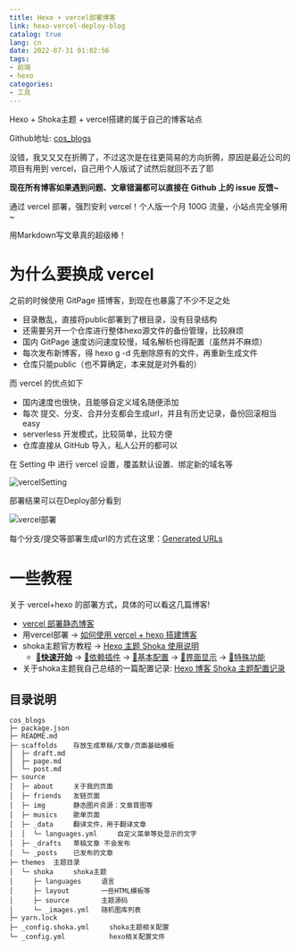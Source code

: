 ```yaml
---
title: Hexo + vercel部署博客
link: hexo-vercel-deploy-blog
catalog: true
lang: cn
date: 2022-07-31 01:02:56 
tags:
- 前端
- hexo
categories:
- 工具
---
```


Hexo + Shoka主题 + vercel搭建的属于自己的博客站点

Github地址: [cos_blogs](https://github.com/yusixian/cos_blogs)

没错，我又又又在折腾了，不过这次是在往更简易的方向折腾，原因是最近公司的项目有用到 vercel，自己用个人版试了试然后就回不去了耶

**现在所有博客如果遇到问题、文章错漏都可以直接在 Github 上的 issue 反馈~**

通过 vercel 部署，强烈安利 vercel！个人版一个月 100G 流量，小站点完全够用~

用Markdown写文章真的超级棒！

# 为什么要换成 vercel

之前的时候使用 GitPage 搭博客，到现在也暴露了不少不足之处
- 目录散乱，直接将public部署到了根目录，没有目录结构
- 还需要另开一个仓库进行整体hexo源文件的备份管理，比较麻烦
- 国内 GitPage 速度访问速度较慢，域名解析也得配置（虽然并不麻烦）
- 每次发布新博客，得 hexo g -d 先删除原有的文件，再重新生成文件
- 仓库只能public（也不算确定，本来就是对外看的）

而 vercel 的优点如下
- 国内速度也很快，且能够自定义域名随便添加
- 每次 提交、分支、合并分支都会生成url，并且有历史记录，备份回滚相当 easy
- serverless 开发模式，比较简单，比较方便
- 仓库直接从 GitHub 导入，私人公开的都可以

在 Setting 中 进行 vercel 设置，覆盖默认设置、绑定新的域名等

![vercelSetting](/img/post/vercel部署Hexo博客/vercelSetting.png)

部署结果可以在Deploy部分看到

![vercel部署](/img/post/vercel部署Hexo博客/vercel部署.png)

每个分支/提交等部署生成url的方式在这里：[Generated URLs](https://vercel.com/docs/concepts/deployments/generated-urls)


# 一些教程
关于 vercel+hexo 的部署方式，具体的可以看这几篇博客!
- [vercel 部署静态博客](https://juejin.cn/post/7063329711341961230)
- 用vercel部署 -> [如何使用 vercel + hexo 搭建博客](https://zhuanlan.zhihu.com/p/342790013)
- shoka主题官方教程 -> [Hexo 主题 Shoka 使用说明](https://shoka.lostyu.me/computer-science/note/theme-shoka-doc/)
    - [**🚀快速开始**](https://shoka.lostyu.me/computer-science/note/theme-shoka-doc/) -> [💌依赖插件](https://shoka.lostyu.me/computer-science/note/theme-shoka-doc/dependents/) -> [📌基本配置](https://shoka.lostyu.me/computer-science/note/theme-shoka-doc/config/) -> [🌈界面显示](https://shoka.lostyu.me/computer-science/note/theme-shoka-doc/display/) -> [🦄特殊功能](https://shoka.lostyu.me/computer-science/note/theme-shoka-doc/special/)
- 关于shoka主题我自己总结的一篇配置记录: [Hexo 博客 Shoka 主题配置记录](https://ysx.cosine.ren/hexo-shoka-config/)


## 目录说明
```
cos_blogs
├─ package.json
├─ README.md
├─ scaffolds    存放生成草稿/文章/页面基础模板
│  ├─ draft.md
│  ├─ page.md
│  └─ post.md
├─ source
│  ├─ about     关于我的页面
│  ├─ friends   友链页面
│  ├─ img       静态图片资源：文章首图等
│  ├─ musics    歌单页面
│  ├─ _data     翻译文件，用于翻译文章
│  │  └─ languages.yml     自定义菜单等处显示的文字
│  ├─ _drafts   草稿文章 不会发布
│  └─ _posts    已发布的文章
├─ themes  主题目录
│  └─ shoka     shoka主题
│     ├─ languages     语言
│     ├─ layout        一些HTML模板等
│     ├─ source        主题源码
│     └─ _images.yml   随机图库列表
├─ yarn.lock
├─ _config.shoka.yml     shoka主题相关配置
└─ _config.yml           hexo相关配置文件
```